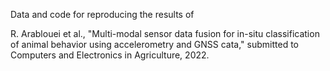Data and code for reproducing the results of

R. Arablouei et al., "Multi-modal sensor data fusion for in-situ classification of animal behavior using accelerometry and GNSS cata," submitted to Computers and Electronics in Agriculture, 2022.
